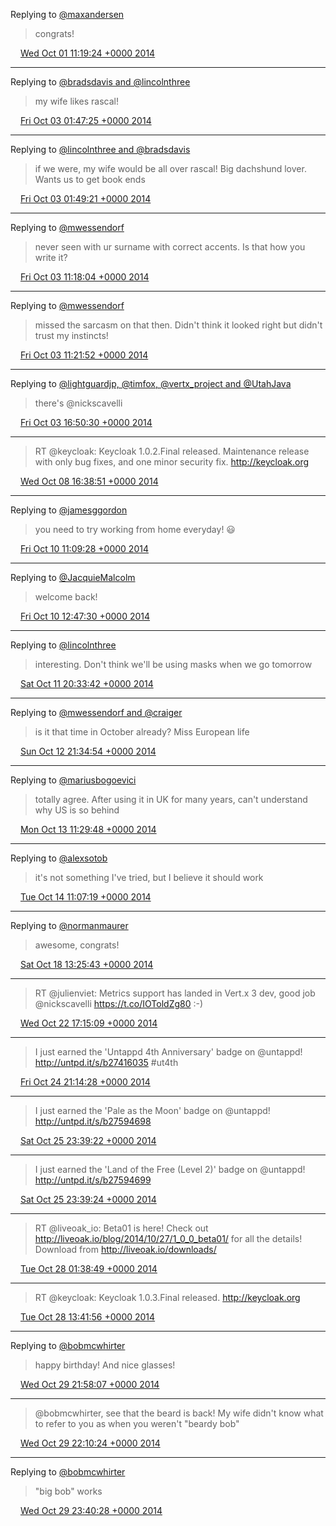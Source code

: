 Replying to [@maxandersen](https://twitter.com/maxandersen/status/517262051765669888)

> congrats!

<img src="/images/twitter/media/tweet.ico" width="12" /> [Wed Oct 01 11:19:24 +0000 2014](https://twitter.com/kenfinnigan/status/517272562876026880)

----

Replying to [@bradsdavis and @lincolnthree](https://twitter.com/bradsdavis/status/517830061844860930)

> my wife likes rascal!

<img src="/images/twitter/media/tweet.ico" width="12" /> [Fri Oct 03 01:47:25 +0000 2014](https://twitter.com/kenfinnigan/status/517853397849227265)

----

Replying to [@lincolnthree and @bradsdavis](https://twitter.com/lincolnthree/status/517853615600316416)

> if we were, my wife would be all over rascal! Big dachshund lover. Wants us to get book ends

<img src="/images/twitter/media/tweet.ico" width="12" /> [Fri Oct 03 01:49:21 +0000 2014](https://twitter.com/kenfinnigan/status/517853880961736704)

----

Replying to [@mwessendorf](https://twitter.com/mwessendorf/status/517996313070551040)

> never seen with ur surname with correct accents. Is that how you write it?

<img src="/images/twitter/media/tweet.ico" width="12" /> [Fri Oct 03 11:18:04 +0000 2014](https://twitter.com/kenfinnigan/status/517997004673540096)

----

Replying to [@mwessendorf](https://twitter.com/mwessendorf/status/517997136961896448)

> missed the sarcasm on that then. Didn't think it looked right but didn't trust my instincts!

<img src="/images/twitter/media/tweet.ico" width="12" /> [Fri Oct 03 11:21:52 +0000 2014](https://twitter.com/kenfinnigan/status/517997962166030336)

----

Replying to [@lightguardjp, @timfox, @vertx_project and @UtahJava](https://twitter.com/lightguardjp/status/518063225561423872)

> there's @nickscavelli

<img src="/images/twitter/media/tweet.ico" width="12" /> [Fri Oct 03 16:50:30 +0000 2014](https://twitter.com/kenfinnigan/status/518080664407932928)

----

> RT @keycloak: Keycloak 1.0.2.Final released. Maintenance release with only bug fixes, and one minor security fix. http://keycloak.org

<img src="/images/twitter/media/tweet.ico" width="12" /> [Wed Oct 08 16:38:51 +0000 2014](https://twitter.com/kenfinnigan/status/519889672714354688)

----

Replying to [@jamesggordon](https://twitter.com/jamesggordon/status/520412703727165440)

> you need to try working from home everyday! 😃

<img src="/images/twitter/media/tweet.ico" width="12" /> [Fri Oct 10 11:09:28 +0000 2014](https://twitter.com/kenfinnigan/status/520531554444255232)

----

Replying to [@JacquieMalcolm](https://twitter.com/JacquieMalcolm/status/520538760459862016)

> welcome back!

<img src="/images/twitter/media/tweet.ico" width="12" /> [Fri Oct 10 12:47:30 +0000 2014](https://twitter.com/kenfinnigan/status/520556228179931137)

----

Replying to [@lincolnthree](https://twitter.com/lincolnthree/status/521017770830352385)

> interesting. Don't think we'll be using masks when we go tomorrow

<img src="/images/twitter/media/tweet.ico" width="12" /> [Sat Oct 11 20:33:42 +0000 2014](https://twitter.com/kenfinnigan/status/521035937414139905)

----

Replying to [@mwessendorf and @craiger](https://twitter.com/mwessendorf/status/521292517674078208)

> is it that time in October already? Miss European life

<img src="/images/twitter/media/tweet.ico" width="12" /> [Sun Oct 12 21:34:54 +0000 2014](https://twitter.com/kenfinnigan/status/521413726176817152)

----

Replying to [@mariusbogoevici](https://twitter.com/mariusbogoevici/status/521472243319459840)

> totally agree. After using it in UK for many years, can't understand why US is so behind

<img src="/images/twitter/media/tweet.ico" width="12" /> [Mon Oct 13 11:29:48 +0000 2014](https://twitter.com/kenfinnigan/status/521623834215350272)

----

Replying to [@alexsotob](https://twitter.com/alexsotob/status/521973033482080256)

> it's not something I've tried, but I believe it should work

<img src="/images/twitter/media/tweet.ico" width="12" /> [Tue Oct 14 11:07:19 +0000 2014](https://twitter.com/kenfinnigan/status/521980564921139201)

----

Replying to [@normanmaurer](https://twitter.com/normanmaurer/status/523448740410306560)

> awesome, congrats!

<img src="/images/twitter/media/tweet.ico" width="12" /> [Sat Oct 18 13:25:43 +0000 2014](https://twitter.com/kenfinnigan/status/523464946022375424)

----

> RT @julienviet: Metrics support has landed in Vert.x 3 dev, good job @nickscavelli https://t.co/IOToldZg80 :-)

<img src="/images/twitter/media/tweet.ico" width="12" /> [Wed Oct 22 17:15:09 +0000 2014](https://twitter.com/kenfinnigan/status/524972235384426496)

----

> I just earned the 'Untappd 4th Anniversary' badge on @untappd! http://untpd.it/s/b27416035 #ut4th

<img src="/images/twitter/media/tweet.ico" width="12" /> [Fri Oct 24 21:14:28 +0000 2014](https://twitter.com/kenfinnigan/status/525757240213798912)

----

> I just earned the 'Pale as the Moon' badge on @untappd! http://untpd.it/s/b27594698

<img src="/images/twitter/media/tweet.ico" width="12" /> [Sat Oct 25 23:39:22 +0000 2014](https://twitter.com/kenfinnigan/status/526156094004285440)

----

> I just earned the 'Land of the Free (Level 2)' badge on @untappd! http://untpd.it/s/b27594699

<img src="/images/twitter/media/tweet.ico" width="12" /> [Sat Oct 25 23:39:24 +0000 2014](https://twitter.com/kenfinnigan/status/526156101872803843)

----

> RT @liveoak_io: Beta01 is here! Check out http://liveoak.io/blog/2014/10/27/1_0_0_beta01/ for all the details! Download from http://liveoak.io/downloads/

<img src="/images/twitter/media/tweet.ico" width="12" /> [Tue Oct 28 01:38:49 +0000 2014](https://twitter.com/kenfinnigan/status/526910927032295425)

----

> RT @keycloak: Keycloak 1.0.3.Final released. http://keycloak.org

<img src="/images/twitter/media/tweet.ico" width="12" /> [Tue Oct 28 13:41:56 +0000 2014](https://twitter.com/kenfinnigan/status/527092907044777984)

----

Replying to [@bobmcwhirter](https://twitter.com/bobmcwhirter/status/527560628723257344)

> happy birthday! And nice glasses!

<img src="/images/twitter/media/tweet.ico" width="12" /> [Wed Oct 29 21:58:07 +0000 2014](https://twitter.com/kenfinnigan/status/527580164780478465)

----

> @bobmcwhirter, see that the beard is back! My wife didn't know what to refer to you as when you weren't "beardy bob"

<img src="/images/twitter/media/tweet.ico" width="12" /> [Wed Oct 29 22:10:24 +0000 2014](https://twitter.com/kenfinnigan/status/527583252362821633)

----

Replying to [@bobmcwhirter](https://twitter.com/bobmcwhirter/status/527605547336728576)

> "big bob" works

<img src="/images/twitter/media/tweet.ico" width="12" /> [Wed Oct 29 23:40:28 +0000 2014](https://twitter.com/kenfinnigan/status/527605919753179136)